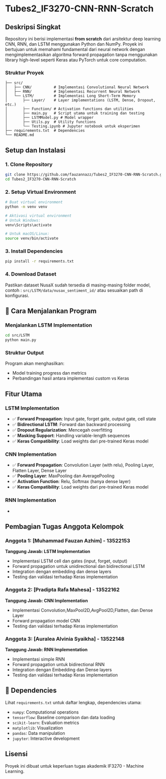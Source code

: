# Tubes2_IF3270-CNN-RNN-Scratch

## Deskripsi Singkat

Repository ini berisi implementasi **from scratch** dari arsitektur deep learning CNN, RNN, dan LSTM menggunakan Python dan NumPy. Proyek ini bertujuan untuk memahami fundamental dari neural network dengan mengimplementasikan algoritma forward propagation tanpa menggunakan library high-level seperti Keras atau PyTorch untuk core computation.

### Struktur Proyek
```
├── src/
│   ├── CNN/          # Implementasi Convolutional Neural Network
│   ├── RNN/          # Implementasi Recurrent Neural Network  
│   └── LSTM/         # Implementasi Long Short-Term Memory
│       ├── Layer/    # Layer implementations (LSTM, Dense, Dropout, etc.)
│       ├── Function/ # Activation functions dan utilities
│       ├── main.py   # Script utama untuk training dan testing
│       ├── LSTMModel.py # Model wrapper
│       ├── Utils.py  # Utility functions
│       └── Testing.ipynb # Jupyter notebook untuk eksperimen
├── requirements.txt  # Dependencies
└── README.md
```

## Setup dan Instalasi

### 1. Clone Repository
```bash
git clone https://github.com/fauzannazz/Tubes2_IF3270-CNN-RNN-Scratch.git
cd Tubes2_IF3270-CNN-RNN-Scratch
```

### 2. Setup Virtual Environment
```bash
# Buat virtual environment
python -m venv venv

# Aktivasi virtual environment
# Untuk Windows:
venv\Scripts\activate

# Untuk macOS/Linux:
source venv/bin/activate
```

### 3. Install Dependencies
```bash
pip install -r requirements.txt
```

### 4. Download Dataset
Pastikan dataset NusaX sudah tersedia di masing-masing folder model, contoh : `src/LSTM/data/nusax_sentiment_id/` atau sesuaikan path di konfigurasi.

## 🔧 Cara Menjalankan Program

### Menjalankan LSTM Implementation
```bash
cd src/LSTM
python main.py
```

### Struktur Output
Program akan menghasilkan:
- Model training progress dan metrics
- Perbandingan hasil antara implementasi custom vs Keras

## Fitur Utama

### LSTM Implementation
- ✅ **Forward Propagation**: Input gate, forget gate, output gate, cell state
- ✅ **Bidirectional LSTM**: Forward dan backward processing
- ✅ **Dropout Regularization**: Mencegah overfitting
- ✅ **Masking Support**: Handling variable-length sequences
- ✅ **Keras Compatibility**: Load weights dari pre-trained Keras model

### CNN Implementation
- ✅ **Forward Propagation**: Convolution Layer (with relu), Pooling Layer, Flatten Layer, Dense Layer
- ✅ **Pooling Layer**: MaxPooling dan AveragePooling
- ✅ **Activation Function**: Relu, Softmax (hanya dense layer)
- ✅ **Keras Compatibility**: Load weights dari pre-trained Keras model

### RNN Implementation
- 

## Pembagian Tugas Anggota Kelompok

### Anggota 1: [Muhammad Fauzan Azhim] - 13522153
**Tanggung Jawab: LSTM Implementation**
- Implementasi LSTM cell dan gates (input, forget, output)
- Forward propagation untuk unidirectional dan bidirectional LSTM
- Integration dengan embedding dan dense layers
- Testing dan validasi terhadap Keras implementation

### Anggota 2: [Pradipta Rafa Mahesa] - 13522162  
**Tanggung Jawab: CNN Implementation**
- Implementasi Convolution,MaxPool2D,AvgPool2D,Flatten, dan Dense Layer
- Forward propagation model CNN
- Testing dan validasi terhadap Keras implementation

### Anggota 3: [Auralea Alvinia Syaikha] - 13522148
**Tanggung Jawab: RNN Implementation**
- Implementasi simple RNN
- Forward propagation untuk bidirectional RNN
- Integration dengan Embedding dan Dense layers
- Testing dan validasi terhadap Keras implementation

## 🔗 Dependencies

Lihat `requirements.txt` untuk daftar lengkap, dependencies utama:
- `numpy`: Computational operations
- `tensorflow`: Baseline comparison dan data loading
- `scikit-learn`: Evaluation metrics
- `matplotlib`: Visualization
- `pandas`: Data manipulation
- `jupyter`: Interactive development

## Lisensi

Proyek ini dibuat untuk keperluan tugas akademik IF3270 - Machine Learning.
